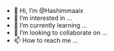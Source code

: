 - 👋 Hi, I’m @Hashimmaaix
- 👀 I’m interested in ...
- 🌱 I’m currently learning ...
- 💞️ I’m looking to collaborate on ...
- 📫 How to reach me ...

<!---
Hashimmaaix/Hashimmaaix is a ✨ special ✨ repository because its `README.md` (this file) appears on your GitHub profile.
You can click the Preview link to take a look at your changes.
--->
